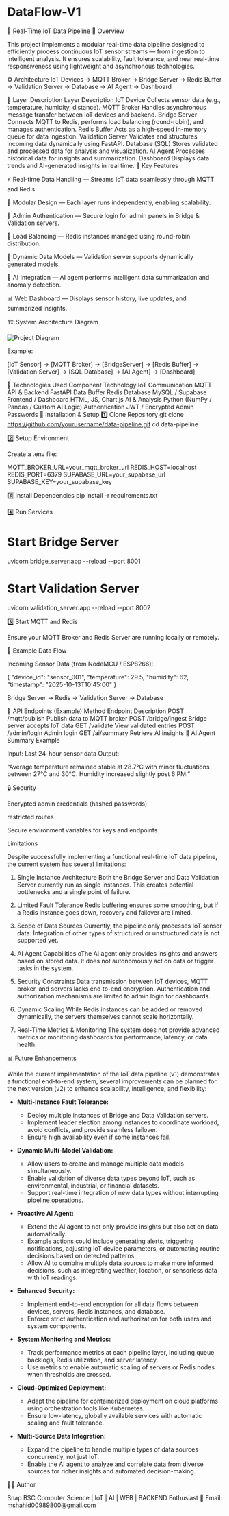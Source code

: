 # DataFlow-V1
🧩 Real-Time IoT Data Pipeline
📖 Overview

This project implements a modular real-time data pipeline designed to efficiently process continuous IoT sensor streams — from ingestion to intelligent analysis.
It ensures scalability, fault tolerance, and near real-time responsiveness using lightweight and asynchronous technologies.

⚙️ Architecture
IoT Devices → MQTT Broker → Bridge Server → Redis Buffer 
             → Validation Server → Database → AI Agent → Dashboard

🔹 Layer Description
Layer	Description
IoT Device	Collects sensor data (e.g., temperature, humidity, distance).
MQTT Broker	Handles asynchronous message transfer between IoT devices and backend.
Bridge Server	Connects MQTT to Redis, performs load balancing (round-robin), and manages authentication.
Redis Buffer	Acts as a high-speed in-memory queue for data ingestion.
Validation Server	Validates and structures incoming data dynamically using FastAPI.
Database (SQL)	Stores validated and processed data for analysis and visualization.
AI Agent	Processes historical data for insights and summarization.
Dashboard	Displays data trends and AI-generated insights in real time.
🧠 Key Features

⚡ Real-time Data Handling — Streams IoT data seamlessly through MQTT and Redis.

🧩 Modular Design — Each layer runs independently, enabling scalability.

🔐 Admin Authentication — Secure login for admin panels in Bridge & Validation servers.

🔁 Load Balancing — Redis instances managed using round-robin distribution.

🧱 Dynamic Data Models — Validation server supports dynamically generated models.

🧮 AI Integration — AI agent performs intelligent data summarization and anomaly detection.

📊 Web Dashboard — Displays sensor history, live updates, and summarized insights.

🏗️ System Architecture Diagram

![Project Diagram](/SnapTexas/DataFlow-V1/blob/main/high_level_system_architechture.png)

Example:

[IoT Sensor] → [MQTT Broker] → [BridgeServer] → [Redis Buffer] → [Validation Server] → [SQL Database] → [AI Agent] → [Dashboard]

🧰 Technologies Used
Component	Technology
IoT Communication	MQTT
API & Backend	FastAPI
Data Buffer	Redis
Database	MySQL / Supabase
Frontend / Dashboard	HTML, JS, Chart.js
AI & Analysis	Python (NumPy / Pandas / Custom AI Logic)
Authentication	JWT / Encrypted Admin Passwords
🚀 Installation & Setup
1️⃣ Clone Repository
git clone https://github.com/yourusername/data-pipeline.git
cd data-pipeline

2️⃣ Setup Environment

Create a .env file:

MQTT_BROKER_URL=your_mqtt_broker_url
REDIS_HOST=localhost
REDIS_PORT=6379
SUPABASE_URL=your_supabase_url
SUPABASE_KEY=your_supabase_key

3️⃣ Install Dependencies
pip install -r requirements.txt

4️⃣ Run Services
# Start Bridge Server
uvicorn bridge_server:app --reload --port 8001

# Start Validation Server
uvicorn validation_server:app --reload --port 8002

5️⃣ Start MQTT and Redis

Ensure your MQTT Broker and Redis Server are running locally or remotely.

🧾 Example Data Flow

Incoming Sensor Data (from NodeMCU / ESP8266):

{
  "device_id": "sensor_001",
  "temperature": 29.5,
  "humidity": 62,
  "timestamp": "2025-10-13T10:45:00"
}


Bridge Server → Redis → Validation Server → Database

🧩 API Endpoints (Example)
Method	Endpoint	Description
POST	/mqtt/publish	Publish data to MQTT broker
POST	/bridge/ingest	Bridge server accepts IoT data
GET	/validate	View validated entries
POST	/admin/login	Admin login
GET	/ai/summary	Retrieve AI insights
🧠 AI Agent Summary Example

Input: Last 24-hour sensor data
Output:

“Average temperature remained stable at 28.7°C with minor fluctuations between 27°C and 30°C. Humidity increased slightly post 6 PM.”

🔒 Security

Encrypted admin credentials (hashed passwords)

restricted routes

Secure environment variables for keys and endpoints

Limitations

Despite successfully implementing a functional real-time IoT data pipeline, the 
current system has several limitations: 
1. Single Instance Architecture 
Both the Bridge Server and Data Validation Server currently run as single 
  instances. 
This creates potential bottlenecks and a single point of failure. 
2. Limited Fault Tolerance 
Redis buffering ensures some smoothing, but if a Redis instance goes down, 
  recovery and failover are limited. 
3. Scope of Data Sources 
Currently, the pipeline only processes IoT sensor data. 
Integration of other types of structured or unstructured data is not supported 
  yet. 

4. AI Agent Capabilities 
  oThe AI agent only provides insights and answers based on stored data. 
It does not autonomously act on data or trigger tasks in the system. 
5. Security Constraints 
Data transmission between IoT devices, MQTT broker, and servers lacks end
  to-end encryption. 
Authentication and authorization mechanisms are limited to admin login for 
  dashboards. 
6. Dynamic Scaling 
While Redis instances can be added or removed dynamically, the servers 
  themselves cannot scale horizontally. 
7. Real-Time Metrics & Monitoring 
The system does not provide advanced metrics or monitoring dashboards for 
  performance, latency, or data health. 

📊 Future Enhancements


While the current implementation of the IoT data pipeline (v1) demonstrates a functional end-to-end system, several improvements can be planned for the next version (v2) to enhance scalability, intelligence, and flexibility:

- **Multi-Instance Fault Tolerance:**
  - Deploy multiple instances of Bridge and Data Validation servers.
  - Implement leader election among instances to coordinate workload, avoid conflicts, and provide seamless failover.
  - Ensure high availability even if some instances fail.

- **Dynamic Multi-Model Validation:**
  - Allow users to create and manage multiple data models simultaneously.
  - Enable validation of diverse data types beyond IoT, such as environmental, industrial, or financial datasets.
  - Support real-time integration of new data types without interrupting pipeline operations.

- **Proactive AI Agent:**
  - Extend the AI agent to not only provide insights but also act on data automatically.
  - Example actions could include generating alerts, triggering notifications, adjusting IoT device parameters, or automating routine decisions based on detected patterns.
  - Allow AI to combine multiple data sources to make more informed decisions, such as integrating weather, location, or sensorless data with IoT readings.

- **Enhanced Security:**
  - Implement end-to-end encryption for all data flows between devices, servers, Redis instances, and database.
  - Enforce strict authentication and authorization for both users and system components.

- **System Monitoring and Metrics:**
  - Track performance metrics at each pipeline layer, including queue backlogs, Redis utilization, and server latency.
  - Use metrics to enable automatic scaling of servers or Redis nodes when thresholds are crossed.

- **Cloud-Optimized Deployment:**
  - Adapt the pipeline for containerized deployment on cloud platforms using orchestration tools like Kubernetes.
  - Ensure low-latency, globally available services with automatic scaling and fault tolerance.

- **Multi-Source Data Integration:**
  - Expand the pipeline to handle multiple types of data sources concurrently, not just IoT.
  - Enable the AI agent to analyze and correlate data from diverse sources for richer insights and automated decision-making.

👨‍💻 Author

Snap
BSC Computer Science | IoT | AI | WEB | BACKEND Enthusiast
📧 Email: mshahid00989800@gmail.com
